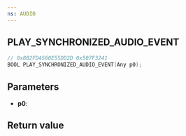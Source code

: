 ```yaml
---
ns: AUDIO
---
```

## PLAY_SYNCHRONIZED_AUDIO_EVENT

```c
// 0x8B2FD4560E55DD2D 0x507F3241
BOOL PLAY_SYNCHRONIZED_AUDIO_EVENT(Any p0);
```


## Parameters
* **p0**: 

## Return value

